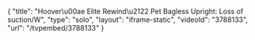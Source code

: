 {
    "title": "Hoover\u00ae Elite Rewind\u2122 Pet Bagless Upright: Loss of suction\/W",
    "type": "solo",
    "layout": "iframe-static",
    "videoId": "3788133",
    "url": "\/tvpembed\/3788133"
}